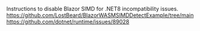 
Instructions to disable Blazor SIMD for .NET8 incompatibility issues.
https://github.com/LostBeard/BlazorWASMSIMDDetectExample/tree/main
https://github.com/dotnet/runtime/issues/89028